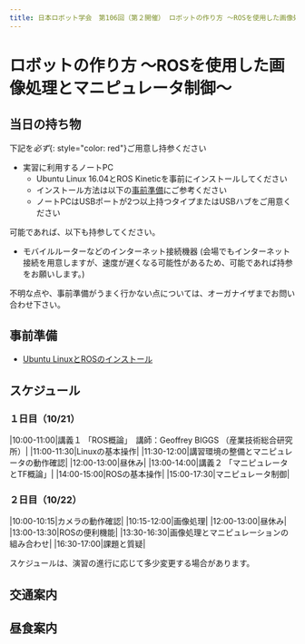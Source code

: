 ```yaml
---
title: 日本ロボット学会　第106回（第２開催） ロボットの作り方 ～ROSを使用した画像処理とマニピュレータ制御～
---
```


# ロボットの作り方 ～ROSを使用した画像処理とマニピュレータ制御～

## 当日の持ち物

下記を*必ず*{: style="color: red"}ご用意し持参ください

- 実習に利用するノートPC
  - Ubuntu Linux 16.04とROS Kineticを事前にインストールしてください
  - インストール方法は以下の[事前準備](#事前準備)にご参考ください
  - ノートPCはUSBポートが2つ以上持つタイプまたはUSBハブをご用意ください

可能であれば、以下も持参してください。

- モバイルルーターなどのインターネット接続機器 (会場でもインターネット接続を用意しますが、速度が遅くなる可能性があるため、可能であれば持参をお願いします。)

不明な点や、事前準備がうまく行かない点については、オーガナイザまでお問い合わせ下さい。

## 事前準備

- [Ubuntu LinuxとROSのインストール](linux_and_ros_install.html)

## スケジュール

### １日目（10/21）

|10:00-11:00|講義１ 「ROS概論」　講師：Geoffrey BIGGS （産業技術総合研究所）|
|11:00-11:30|Linuxの基本操作|
|11:30-12:00|講習環境の整備とマニピュレータの動作確認|
|12:00-13:00|昼休み|
|13:00-14:00|講義２ 「マニピュレータとTF概論」|
|14:00-15:00|ROSの基本操作|
|15:00-17:30|マニピュレータ制御|

### ２日目（10/22）

|10:00-10:15|カメラの動作確認|
|10:15-12:00|画像処理|
|12:00-13:00|昼休み|
|13:00-13:30|ROSの便利機能|
|13:30-16:30|画像処理とマニピュレーションの組み合わせ|
|16:30-17:00|課題と質疑|

スケジュールは、演習の進行に応じて多少変更する場合があります。

## 交通案内

## 昼食案内

